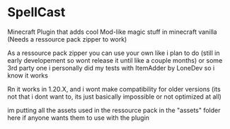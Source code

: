 # SpellCast
Minecraft Plugin that adds cool Mod-like magic stuff in minecraft vanilla (Needs a ressource pack zipper to work)


As a ressource pack zipper you can use your own like i plan to do (still in early developement so wont release it until like a couple months) or some 3rd party one i personally did my tests with ItemAdder by LoneDev so i know it works

Rn it works in 1.20.X, and i wont make compatibility for older versions (its not that i dont want to, its just basically impossible or not optimized at all)

im putting all the assets used in the ressource pack in the "assets" folder here if anyone wants them to use with the plugin
